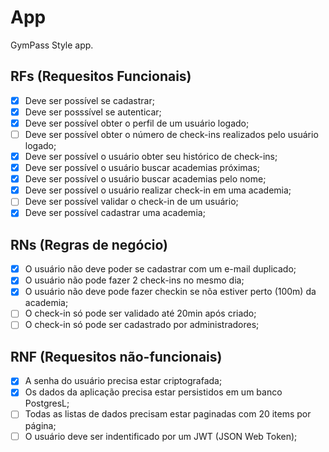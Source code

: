 # App

GymPass Style app.

## RFs (Requesitos Funcionais)

- [x] Deve ser possível  se cadastrar;
- [x] Deve ser posssível se autenticar;
- [x] Deve ser possível obter o perfil de um usuário logado;
- [ ] Deve ser possível obter o número de check-ins realizados pelo usuário logado;
- [x] Deve ser possível o usuário obter seu histórico de check-ins;
- [x] Deve ser possível o usuário buscar academias próximas;
- [x] Deve ser possível o usuário buscar academias pelo nome;
- [x] Deve ser possível o usuário realizar check-in  em uma academia;
- [ ] Deve ser possível validar o check-in de um usuário;
- [x] Deve ser possível cadastrar uma academia; 

## RNs (Regras de negócio)

- [x] O usuário não deve poder se cadastrar com um e-mail duplicado;
- [x] O usuário não pode fazer 2 check-ins no mesmo dia;
- [x] O usuário não deve pode fazer checkin se nõa estiver perto (100m) da academia;
- [ ] O check-in só pode ser validado até 20min após criado;
- [ ] O check-in só pode ser cadastrado por administradores;

## RNF (Requesitos não-funcionais)

- [x] A senha do usuário precisa estar criptografada;
- [x] Os dados da aplicação precisa estar persistidos em um banco PostgresL;
- [ ] Todas as listas de dados precisam estar paginadas com 20 items por página;
- [ ] O usuário deve ser indentificado por um JWT (JSON Web Token);